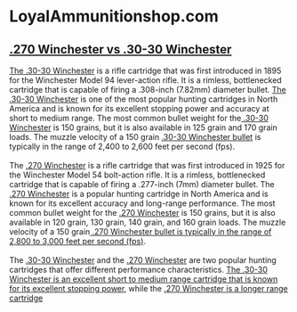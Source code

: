 # LoyalAmmunitionshop.com
<a href="https://loyalammunitionshop.com/270-winchester-vs-30-30-winchester/"><h2>.270 Winchester vs .30-30 Winchester</h2></a>

<p><a href="https://loyalammunitionshop.com/product-category/ammunitions/rifle-ammo/30-30/">The .30-30 Winchester</a> is a rifle cartridge that was first introduced in 1895 for the Winchester Model 94 lever-action rifle. It is a rimless, bottlenecked cartridge that is capable of firing a .308-inch (7.82mm) diameter bullet. <a href="https://loyalammunitionshop.com/product-category/ammunitions/rifle-ammo/30-30/">The .30-30 Winchester</a> is one of the most popular hunting cartridges in North America and is known for its excellent stopping power and accuracy at short to medium range. The most common bullet weight for the<a href="https://loyalammunitionshop.com/product-category/ammunitions/rifle-ammo/30-30/"> .30-30 Winchester</a> is 150 grains, but it is also available in 125 grain and 170 grain loads. The muzzle velocity of a 150 grain <a href="https://loyalammunitionshop.com/product-category/ammunitions/rifle-ammo/30-30/">.30-30 Winchester bullet</a> is typically in the range of 2,400 to 2,600 feet per second (fps). <br><br>The <a href="https://loyalammunitionshop.com/product-category/ammunitions/rifle-ammo/30-30/"><a href="https://loyalammunitionshop.com/product-category/ammunitions/rifle-ammo/270-winchester/">.270 Winchester</a> is a rifle cartridge that was first introduced in 1925 for the Winchester Model 54 bolt-action rifle. It is a rimless, bottlenecked cartridge that is capable of firing a .277-inch (7mm) diameter bullet. The <a href="https://loyalammunitionshop.com/product-category/ammunitions/rifle-ammo/270-winchester/">.270 Winchester</a> is a popular hunting cartridge in North America and is known for its excellent accuracy and long-range performance. The most common bullet weight for the <a href="https://loyalammunitionshop.com/product-category/ammunitions/rifle-ammo/270-winchester/">.270 Winchester</a> is 150 grains, but it is also available in 120 grain, 130 grain, 140 grain, and 160 grain loads. The muzzle velocity of a 150 grain<a href="https://loyalammunitionshop.com/product-category/ammunitions/rifle-ammo/270-winchester/"> .270 Winchester bullet is typically in the range of 2,800 to 3,000 feet per second (fps)</a>. <br><br>The <a href="https://loyalammunitionshop.com/product-category/ammunitions/rifle-ammo/30-30/">.30-30 Winchester</a> and the <a href="https://loyalammunitionshop.com/product-category/ammunitions/rifle-ammo/270-winchester/">.270 Winchester</a> are two popular hunting cartridges that offer different performance characteristics. <a href="https://loyalammunitionshop.com/product-category/ammunitions/rifle-ammo/30-30/">The .30-30 Winchester is an excellent short to medium range cartridge that is known for its excellent stopping power</a>, while the <a href="https://loyalammunitionshop.com/product-category/ammunitions/rifle-ammo/270-winchester/">.270 Winchester is a longer range cartridge</a></p>

